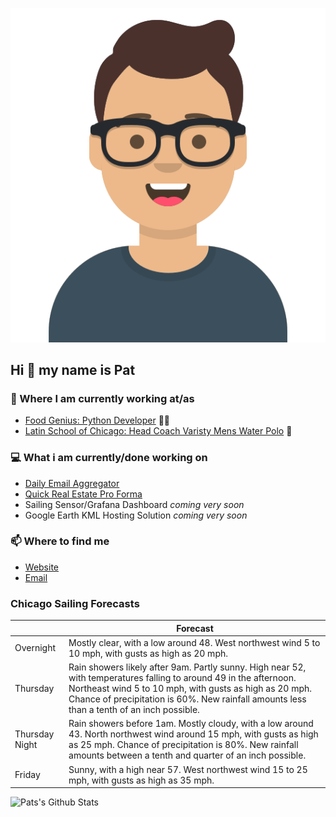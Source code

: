 [![Social banner for p-j-falconer](https://raw.githubusercontent.com/P-J-FALCONER/P-J-FALCONER/master/assets/avataaars.svg)](https://patfalconer.com/)
## Hi :wave: my name is Pat

### 💼 Where I am currently working at/as
- [Food Genius: Python Developer](https://getfoodgenius.com/) 🍔🐍
- [Latin School of Chicago: Head Coach Varisty Mens Water Polo](https://www.latinschool.org/) 🤽


### 💻 What i am currently/done working on
 - [Daily Email Aggregator](https://github.com/P-J-FALCONER/dott_daily_mail)
 - [Quick Real Estate Pro Forma](https://github.com/P-J-FALCONER/henry)
 - Sailing Sensor/Grafana Dashboard *coming very soon*
 - Google Earth KML Hosting Solution *coming very soon*

### 📫 Where to find me
 - [Website](https://patfalconer.com/)
 - [Email](mailto:patrick.j.falconer@gmail.com)


### Chicago Sailing Forecasts
|   | Forecast  |
|---|---|
| Overnight | Mostly clear, with a low around 48. West northwest wind 5 to 10 mph, with gusts as high as 20 mph. |
| Thursday | Rain showers likely after 9am. Partly sunny. High near 52, with temperatures falling to around 49 in the afternoon. Northeast wind 5 to 10 mph, with gusts as high as 20 mph. Chance of precipitation is 60%. New rainfall amounts less than a tenth of an inch possible. |
| Thursday Night | Rain showers before 1am. Mostly cloudy, with a low around 43. North northwest wind around 15 mph, with gusts as high as 25 mph. Chance of precipitation is 80%. New rainfall amounts between a tenth and quarter of an inch possible. |
| Friday | Sunny, with a high near 57. West northwest wind 15 to 25 mph, with gusts as high as 35 mph. |

![Pats's Github Stats](https://github-readme-stats.vercel.app/api?username=p-j-falconer&show_icons=true&theme=radical)
